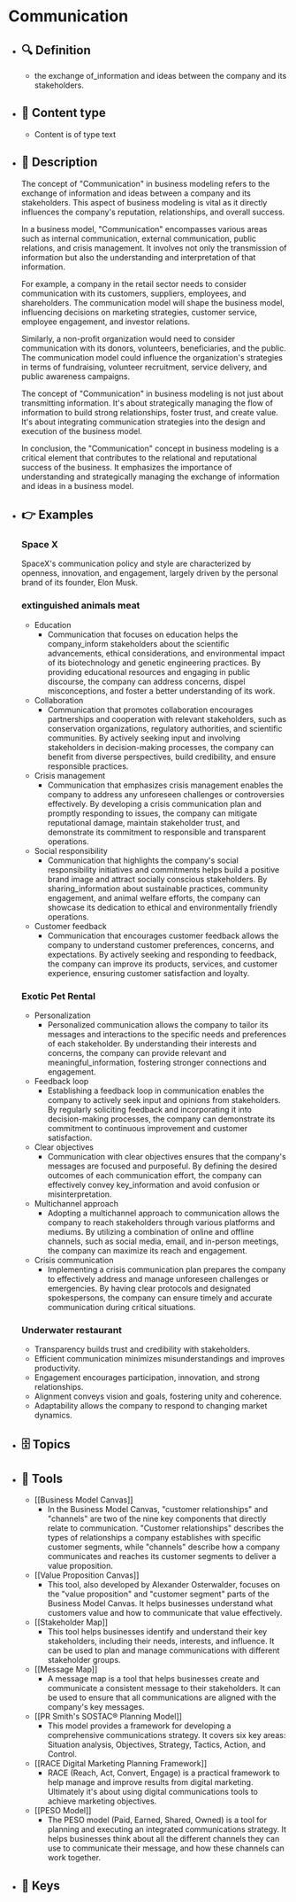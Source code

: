 # Communication
- ## 🔍 Definition
  - the exchange of_information and ideas between the company and its stakeholders.
- ## 📰 Content type 
  - Content is of type text
- ## 📖 Description
  The concept of "Communication" in business modeling refers to the exchange of information and ideas between a company and its stakeholders. This aspect of business modeling is vital as it directly influences the company's reputation, relationships, and overall success.
  
  In a business model, "Communication" encompasses various areas such as internal communication, external communication, public relations, and crisis management. It involves not only the transmission of information but also the understanding and interpretation of that information.
  
  For example, a company in the retail sector needs to consider communication with its customers, suppliers, employees, and shareholders. The communication model will shape the business model, influencing decisions on marketing strategies, customer service, employee engagement, and investor relations.
  
  Similarly, a non-profit organization would need to consider communication with its donors, volunteers, beneficiaries, and the public. The communication model could influence the organization's strategies in terms of fundraising, volunteer recruitment, service delivery, and public awareness campaigns.
  
  The concept of "Communication" in business modeling is not just about transmitting information. It's about strategically managing the flow of information to build strong relationships, foster trust, and create value. It's about integrating communication strategies into the design and execution of the business model.
  
  In conclusion, the "Communication" concept in business modeling is a critical element that contributes to the relational and reputational success of the business. It emphasizes the importance of understanding and strategically managing the exchange of information and ideas in a business model.
- ## 👉 Examples
  ### Space X
  SpaceX's communication policy and style are characterized by openness, innovation, and engagement, largely driven by the personal brand of its founder, Elon Musk.
  ### 
  
  ### extinguished animals meat
  - Education
  	- Communication that focuses on education helps the company_inform stakeholders about the scientific advancements, ethical considerations, and environmental impact of its biotechnology and genetic engineering practices. By providing educational resources and engaging in public discourse, the company can address concerns, dispel misconceptions, and foster a better understanding of its work.
  - Collaboration
  	- Communication that promotes collaboration encourages partnerships and cooperation with relevant stakeholders, such as conservation organizations, regulatory authorities, and scientific communities. By actively seeking input and involving stakeholders in decision-making processes, the company can benefit from diverse perspectives, build credibility, and ensure responsible practices.
  - Crisis management
  	- Communication that emphasizes crisis management enables the company to address any unforeseen challenges or controversies effectively. By developing a crisis communication plan and promptly responding to issues, the company can mitigate reputational damage, maintain stakeholder trust, and demonstrate its commitment to responsible and transparent operations.
  - Social responsibility
  	- Communication that highlights the company's social responsibility initiatives and commitments helps build a positive brand image and attract socially conscious stakeholders. By sharing_information about sustainable practices, community engagement, and animal welfare efforts, the company can showcase its dedication to ethical and environmentally friendly operations.
  - Customer feedback
  	- Communication that encourages customer feedback allows the company to understand customer preferences, concerns, and expectations. By actively seeking and responding to feedback, the company can improve its products, services, and customer experience, ensuring customer satisfaction and loyalty.
  ### Exotic Pet Rental
  - Personalization
  	- Personalized communication allows the company to tailor its messages and interactions to the specific needs and preferences of each stakeholder. By understanding their interests and concerns, the company can provide relevant and meaningful_information, fostering stronger connections and engagement.
  - Feedback loop
  	- Establishing a feedback loop in communication enables the company to actively seek input and opinions from stakeholders. By regularly soliciting feedback and incorporating it into decision-making processes, the company can demonstrate its commitment to continuous improvement and customer satisfaction.
  - Clear objectives
  	- Communication with clear objectives ensures that the company's messages are focused and purposeful. By defining the desired outcomes of each communication effort, the company can effectively convey key_information and avoid confusion or misinterpretation.
  - Multichannel approach
  	- Adopting a multichannel approach to communication allows the company to reach stakeholders through various platforms and mediums. By utilizing a combination of online and offline channels, such as social media, email, and in-person meetings, the company can maximize its reach and engagement.
  - Crisis communication
  	- Implementing a crisis communication plan prepares the company to effectively address and manage unforeseen challenges or emergencies. By having clear protocols and designated spokespersons, the company can ensure timely and accurate communication during critical situations.
  ### Underwater restaurant
  - Transparency builds trust and credibility with stakeholders.
  - Efficient communication minimizes misunderstandings and improves productivity.
  - Engagement encourages participation, innovation, and strong relationships.
  - Alignment conveys vision and goals, fostering unity and coherence.
  - Adaptability allows the company to respond to changing market dynamics.
- ## 🗄️ Topics
  
- ## 🧰 Tools
  - [[Business Model Canvas]]
    - In the Business Model Canvas, "customer relationships" and "channels" are two of the nine key components that directly relate to communication. "Customer relationships" describes the types of relationships a company establishes with specific customer segments, while "channels" describe how a company communicates and reaches its customer segments to deliver a value proposition.
  - [[Value Proposition Canvas]]
    - This tool, also developed by Alexander Osterwalder, focuses on the "value proposition" and "customer segment" parts of the Business Model Canvas. It helps businesses understand what customers value and how to communicate that value effectively.
  - [[Stakeholder Map]]
    - This tool helps businesses identify and understand their key stakeholders, including their needs, interests, and influence. It can be used to plan and manage communications with different stakeholder groups.
  - [[Message Map]]
    - A message map is a tool that helps businesses create and communicate a consistent message to their stakeholders. It can be used to ensure that all communications are aligned with the company's key messages.
  - [[PR Smith's SOSTAC® Planning Model]]
    - This model provides a framework for developing a comprehensive communications strategy. It covers six key areas: Situation analysis, Objectives, Strategy, Tactics, Action, and Control.
  - [[RACE Digital Marketing Planning Framework]]
    - RACE (Reach, Act, Convert, Engage) is a practical framework to help manage and improve results from digital marketing. Ultimately it's about using digital communications tools to achieve marketing objectives.
  - [[PESO Model]]
    - The PESO model (Paid, Earned, Shared, Owned) is a tool for planning and executing an integrated communications strategy. It helps businesses think about all the different channels they can use to communicate their message, and how these channels can work together.
- ## 🔑 Keys
  
